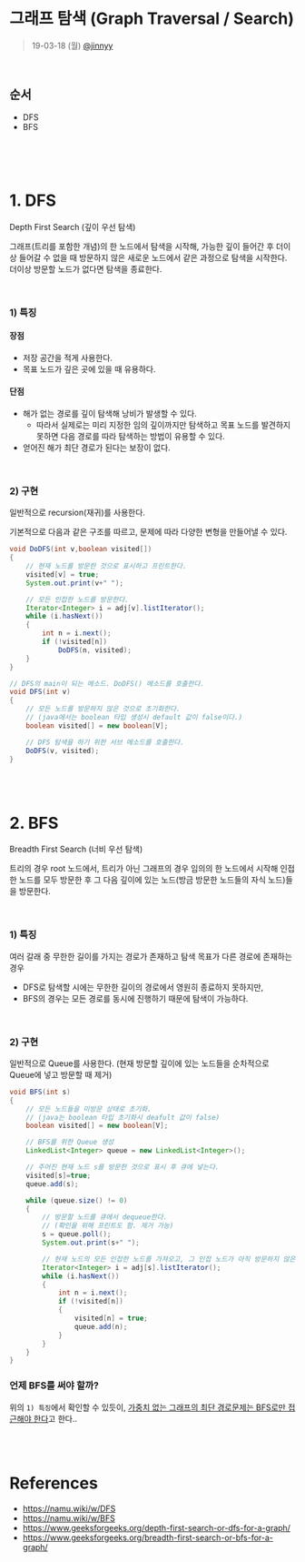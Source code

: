 # 그래프 탐색 (Graph Traversal / Search)
> 19-03-18 (월)
<a href="https://github.com/jinnyy">@jinnyy</a>


<br>

## 순서
- DFS
- BFS

<br><br><br>


# 1. DFS
Depth First Search (깊이 우선 탐색)

그래프(트리를 포함한 개념)의 한 노드에서 탐색을 시작해, 가능한 깊이 들어간 후 더이상 들어갈 수 없을 때 
방문하지 않은 새로운 노드에서 같은 과정으로 탐색을 시작한다. 더이상 방문할 노드가 없다면 탐색을 종료한다.


<br>

### 1) 특징
  #### 장점
  - 저장 공간을 적게 사용한다.
  - 목표 노드가 깊은 곳에 있을 때 유용하다.

  #### 단점
  - 해가 없는 경로를 깊이 탐색해 낭비가 발생할 수 있다.
    - 따라서 실제로는 미리 지정한 임의 깊이까지만 탐색하고 목표 노드를 발견하지 못하면 다음 경로를 따라 탐색하는 방법이 유용할 수 있다.
  - 얻어진 해가 최단 경로가 된다는 보장이 없다.

<br>

### 2) 구현
일반적으로 recursion(재귀)를 사용한다.

기본적으로 다음과 같은 구조를 따르고, 문제에 따라 다양한 변형을 만들어낼 수 있다.
```java
void DoDFS(int v,boolean visited[])
{ 
    // 현재 노드를 방문한 것으로 표시하고 프린트한다.
    visited[v] = true; 
    System.out.print(v+" ");

    // 모든 인접한 노드를 방문한다.
    Iterator<Integer> i = adj[v].listIterator(); 
    while (i.hasNext()) 
    { 
        int n = i.next();
        if (!visited[n]) 
            DoDFS(n, visited); 
    } 
} 

// DFS의 main이 되는 메소드. DoDFS() 메소드를 호출한다.
void DFS(int v) 
{ 
    // 모든 노드를 방문하지 않은 것으로 초기화한다.
    // (java에서는 boolean 타입 생성시 default 값이 false이다.)
    boolean visited[] = new boolean[V];

    // DFS 탐색을 하기 위한 서브 메소드를 호출한다.
    DoDFS(v, visited); 
}
```


<br><br>


# 2. BFS
Breadth First Search (너비 우선 탐색)

트리의 경우 root 노드에서, 트리가 아닌 그래프의 경우 임의의 한 노드에서 시작해 인접한 노드를 모두 방문한 후 
그 다음 깊이에 있는 노드(방금 방문한 노드들의 자식 노드)들을 방문한다.

<br>

### 1) 특징
여러 갈래 중 무한한 길이를 가지는 경로가 존재하고 탐색 목표가 다른 경로에 존재하는 경우 
- DFS로 탐색할 시에는 무한한 길이의 경로에서 영원히 종료하지 못하지만,
- BFS의 경우는 모든 경로를 동시에 진행하기 때문에 탐색이 가능하다.

<br>

### 2) 구현
일반적으로 Queue를 사용한다. (현재 방문할 깊이에 있는 노드들을 순차적으로 Queue에 넣고 방문할 때 제거)

```java
void BFS(int s) 
{ 
    // 모든 노드들을 미방문 상태로 초기화.
    // (java는 boolean 타입 초기화시 deafult 값이 false)
    boolean visited[] = new boolean[V]; 

    // BFS를 위한 Queue 생성
    LinkedList<Integer> queue = new LinkedList<Integer>(); 

    // 주어진 현재 노드 s를 방문한 것으로 표시 후 큐에 넣는다.
    visited[s]=true; 
    queue.add(s); 

    while (queue.size() != 0) 
    { 
        // 방문할 노드를 큐에서 dequeue한다.
        // (확인을 위해 프린트도 함. 제거 가능)
        s = queue.poll();
        System.out.print(s+" ");

        // 현재 노드의 모든 인접한 노드를 가져오고, 그 인접 노드가 아직 방문하지 않은 상태라면 queue에 넣는다.
        Iterator<Integer> i = adj[s].listIterator(); 
        while (i.hasNext()) 
        { 
            int n = i.next(); 
            if (!visited[n]) 
            { 
                visited[n] = true; 
                queue.add(n); 
            } 
        } 
    } 
} 
```

### 언제 BFS를 써야 할까?
위의 `1) 특징`에서 확인할 수 있듯이, 
<a href="https://www.acmicpc.net/board/view/13899">가중치 없는 그래프의 최단 경로문제는 BFS로만 접근해야 한다</a>고 한다..



<br><br>
# References
- https://namu.wiki/w/DFS
- https://namu.wiki/w/BFS
- https://www.geeksforgeeks.org/depth-first-search-or-dfs-for-a-graph/
- https://www.geeksforgeeks.org/breadth-first-search-or-bfs-for-a-graph/
